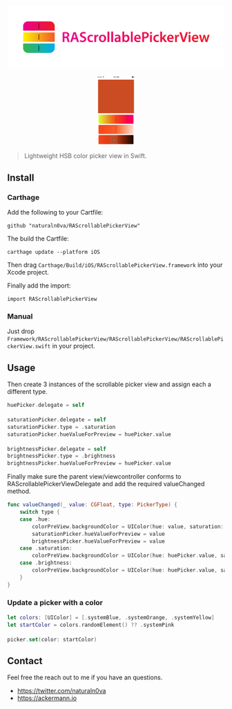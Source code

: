 <p align="center">
  <img src="logo/logotype.png" style="max-height: 250px;" alt="RAScrollablePickerView">
</p>

<p align="center">
  <img src="RAScrollablePickerView.gif" style="max-height: 160px;" alt="Preview">
</p>

> Lightweight HSB color picker view in Swift.

## Install
### Carthage

Add the following to your Cartfile:
```
github "naturaln0va/RAScrollablePickerView"
```

The build the Cartfile:

```
carthage update --platform iOS
```

Then drag `Carthage/Build/iOS/RAScrollablePickerView.framework` into your Xcode project.

Finally add the import:

```
import RAScrollablePickerView
```

### Manual

Just drop `Framework/RAScrollablePickerView/RAScrollablePickerView/RAScrollablePickerView.swift` in your project.

## Usage

Then create 3 instances of the scrollable picker view and assign each a different type.
``` swift
huePicker.delegate = self

saturationPicker.delegate = self
saturationPicker.type = .saturation
saturationPicker.hueValueForPreview = huePicker.value

brightnessPicker.delegate = self
brightnessPicker.type = .brightness
brightnessPicker.hueValueForPreview = huePicker.value
```

Finally make sure the parent view/viewcontroller conforms to RAScrollablePickerViewDelegate and add the required valueChanged method.

``` swift
func valueChanged(_ value: CGFloat, type: PickerType) {
    switch type {
    case .hue:
        colorPreView.backgroundColor = UIColor(hue: value, saturation: saturationPicker.value, brightness: brightnessPicker.value, alpha: 1)
        saturationPicker.hueValueForPreview = value
        brightnessPicker.hueValueForPreview = value
    case .saturation:
        colorPreView.backgroundColor = UIColor(hue: huePicker.value, saturation: value, brightness: brightnessPicker.value, alpha: 1)
    case .brightness:
        colorPreView.backgroundColor = UIColor(hue: huePicker.value, saturation: saturationPicker.value, brightness: value, alpha: 1)
    }
}
```

### Update a picker with a color

```swift
let colors: [UIColor] = [.systemBlue, .systemOrange, .systemYellow]
let startColor = colors.randomElement() ?? .systemPink

picker.set(color: startColor)
```

## Contact

Feel free the reach out to me if you have an questions.

- https://twitter.com/naturaln0va
- https://ackermann.io
